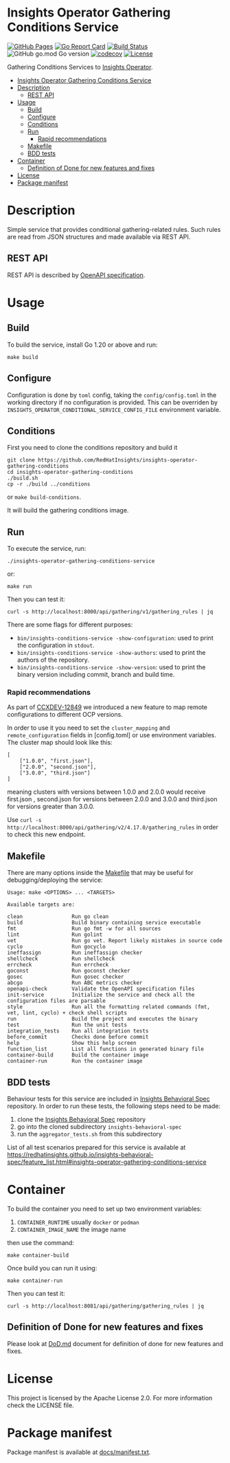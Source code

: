 # Insights Operator Gathering Conditions Service

[![GitHub Pages](https://img.shields.io/badge/%20-GitHub%20Pages-informational)](https://redhatinsights.github.io/insights-operator-gathering-conditions-service/)
[![Go Report Card](https://goreportcard.com/badge/github.com/RedHatInsights/insights-operator-gathering-conditions-service)](https://goreportcard.com/report/github.com/RedHatInsights/insights-operator-gathering-conditions-service)
[![Build Status](https://app.travis-ci.com/RedHatInsights/insights-operator-gathering-conditions-service.svg?branch=main)](https://app.travis-ci.com/RedHatInsights/insights-operator-gathering-conditions-service)
![GitHub go.mod Go version](https://img.shields.io/github/go-mod/go-version/RedHatInsights/insights-operator-gathering-conditions-service)
[![codecov](https://codecov.io/gh/RedHatInsights/insights-operator-gathering-conditions-service/branch/main/graph/badge.svg?token=PJERQFO02H)](https://codecov.io/gh/RedHatInsights/insights-operator-gathering-conditions-service)
[![License](https://img.shields.io/badge/license-Apache-blue)](https://github.com/RedHatInsights/insights-operator-gathering-conditions-service/blob/main/LICENSE)

Gathering Conditions Services to [Insights Operator](https://github.com/openshift/insights-operator).

<!-- vim-markdown-toc GFM -->

- [Insights Operator Gathering Conditions Service](#insights-operator-gathering-conditions-service)
- [Description](#description)
  - [REST API](#rest-api)
- [Usage](#usage)
  - [Build](#build)
  - [Configure](#configure)
  - [Conditions](#conditions)
  - [Run](#run)
    - [Rapid recommendations](#rapid-recommendations)
  - [Makefile](#makefile)
  - [BDD tests](#bdd-tests)
- [Container](#container)
  - [Definition of Done for new features and fixes](#definition-of-done-for-new-features-and-fixes)
- [License](#license)
- [Package manifest](#package-manifest)

<!-- vim-markdown-toc -->

# Description

Simple service that provides conditional gathering-related rules. Such rules
are read from JSON structures and made available via REST API.

## REST API

REST API is described by [OpenAPI specification](openapi.json).

# Usage

## Build

To build the service, install Go 1.20 or above and run:

```shell script
make build
```

## Configure

Configuration is done by `toml` config, taking the `config/config.toml` in the working directory if no configuration is provided. This can be overriden by `INSIGHTS_OPERATOR_CONDITIONAL_SERVICE_CONFIG_FILE` environment variable.

## Conditions

First you need to clone the conditions repository and build it

```shell script
git clone https://github.com/RedHatInsights/insights-operator-gathering-conditions
cd insights-operator-gathering-conditions
./build.sh
cp -r ./build ../conditions
```

or `make build-conditions`.

It will build the gathering conditions image.

## Run

To execute the service, run:

```shell script
./insights-operator-gathering-conditions-service
```

or:

```shell script
make run
```

Then you can test it:

```shell script
curl -s http://localhost:8000/api/gathering/v1/gathering_rules | jq
```

There are some flags for different purposes:

- `bin/insights-conditions-service -show-configuration`: used to print the configuration in `stdout`.
- `bin/insights-conditions-service -show-authors`: used to print the authors of the repository.
- `bin/insights-conditions-service -show-version`: used to print the binary version including commit, branch and build time.

### Rapid recommendations

As part of [CCXDEV-12849](https://issues.redhat.com/browse/CCXDEV-12849) we
introduced a new feature to map remote configurations to different OCP versions.

In order to use it you need to set the `cluster_mapping` and
`remote_configuration` fields in [config.toml] or use environment variables.
The cluster map should look like this:
```
[
	["1.0.0", "first.json"],
	["2.0.0", "second.json"],
	["3.0.0", "third.json"]
]
```
meaning clusters with versions between 1.0.0 and 2.0.0 would receive first.json
, second.json for versions between 2.0.0 and 3.0.0 and third.json for versions
greater than 3.0.0.

Use `curl -s http://localhost:8000/api/gathering/v2/4.17.0/gathering_rules` in
order to check this new endpoint.

## Makefile

There are many options inside the [Makefile](Makefile) that may be useful for debugging/deploying the service:

```
Usage: make <OPTIONS> ... <TARGETS>

Available targets are:

clean                Run go clean
build                Build binary containing service executable
fmt                  Run go fmt -w for all sources
lint                 Run golint
vet                  Run go vet. Report likely mistakes in source code
cyclo                Run gocyclo
ineffassign          Run ineffassign checker
shellcheck           Run shellcheck
errcheck             Run errcheck
goconst              Run goconst checker
gosec                Run gosec checker
abcgo                Run ABC metrics checker
openapi-check        Validate the OpenAPI specification files
init-service         Initialize the service and check all the configuration files are parsable
style                Run all the formatting related commands (fmt, vet, lint, cyclo) + check shell scripts
run                  Build the project and executes the binary
test                 Run the unit tests
integration_tests    Run all integration tests
before_commit        Checks done before commit
help                 Show this help screen
function_list        List all functions in generated binary file
container-build      Build the container image
container-run        Run the container image
```

## BDD tests

Behaviour tests for this service are included in [Insights Behavioral
Spec](https://github.com/RedHatInsights/insights-behavioral-spec) repository.
In order to run these tests, the following steps need to be made:

1. clone the [Insights Behavioral Spec](https://github.com/RedHatInsights/insights-behavioral-spec) repository
1. go into the cloned subdirectory `insights-behavioral-spec`
1. run the `aggregator_tests.sh` from this subdirectory

List of all test scenarios prepared for this service is available at
<https://redhatinsights.github.io/insights-behavioral-spec/feature_list.html#insights-operator-gathering-conditions-service>


# Container

To build the container you need to set up two environment variables:

1. `CONTAINER_RUNTIME` usually `docker` or `podman`
2. `CONTAINER_IMAGE_NAME` the image name


then use the command:

```shell script
make container-build
```

Once build you can run it using:

```shell script
make container-run
```

Then you can test it:

```shell script
curl -s http://localhost:8081/api/gathering/gathering_rules | jq
```

## Definition of Done for new features and fixes

Please look at [DoD.md](DoD.md) document for definition of done for new features and fixes.

# License

This project is licensed by the Apache License 2.0. For more information check the LICENSE file.

# Package manifest

Package manifest is available at [docs/manifest.txt](docs/manifest.txt).
